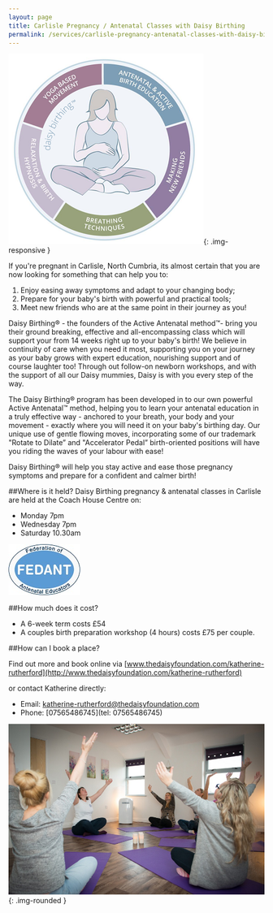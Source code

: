 ```yaml
---
layout: page
title: Carlisle Pregnancy / Antenatal Classes with Daisy Birthing
permalink: /services/carlisle-pregnancy-antenatal-classes-with-daisy-birthing.html
---
```


![Daisy birthing](/img/daisy-birthing-mid.png){: .img-responsive }

If you're pregnant in Carlisle, North Cumbria, its almost certain that you are now looking for something that can help you to:

1. Enjoy easing away symptoms and adapt to your changing body;
2. Prepare for your baby's birth with powerful and practical tools;
3. Meet new friends who are at the same point in their journey as you!
 
Daisy Birthing® - the founders of the Active Antenatal method™- bring you their ground breaking, effective and all-encompassing class which will support your from 14 weeks right up to your baby's birth! We believe in continuity of care when you need it most, supporting you on your journey as your baby grows with expert education, nourishing support and of course laughter too!  Through out follow-on newborn workshops, and with the support of all our Daisy mummies, Daisy is with you every step of the way. 
 
The Daisy Birthing® program has been developed in to our own powerful Active Antenatal™ method, helping you to learn your antenatal education in a truly effective way - anchored to your breath, your body and your movement - exactly where you will need it on your baby's birthing day. Our unique use of gentle flowing moves, incorporating some of our trademark "Rotate to Dilate” and "Accelerator Pedal” birth-oriented positions will have you riding the waves of your labour with ease!

Daisy Birthing® will help you stay active and ease those pregnancy symptoms and prepare for a confident and calmer birth!

##Where is it held?
Daisy Birthing pregnancy & antenatal classes in Carlisle are held at the Coach House Centre on: 

- Monday 7pm
- Wednesday 7pm
- Saturday 10.30am

![Fedant logo](/img/fedant-new-logo.jpg)

##How much does it cost? 

- A 6-week term costs £54 
- A couples birth preparation workshop (4 hours) costs £75 per couple. 

##How can I book a place?

Find out more and book online via [www.thedaisyfoundation.com/katherine-rutherford](http://www.thedaisyfoundation.com/katherine-rutherford)
 
or contact Katherine directly:

- Email: [katherine-rutherford@thedaisyfoundation.com](mailto:katherine-rutherford@thedaisyfoundation.com)
- Phone: [07565486745](tel: 07565486745)

![Daisy birthing photo](/img/daisy-birthing-2.jpg){: .img-rounded }